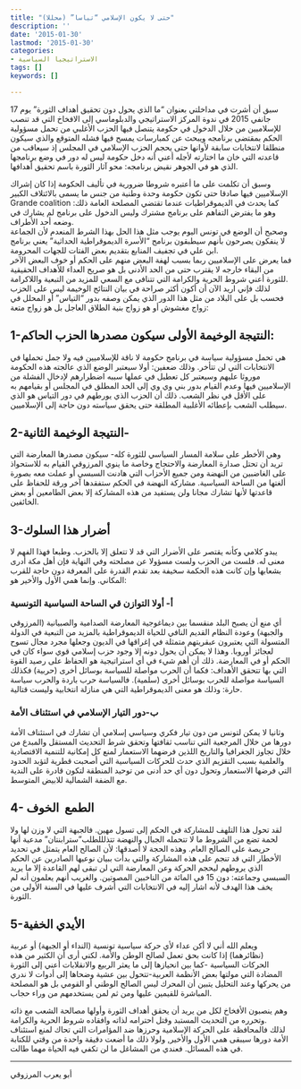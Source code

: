 ```yaml
---
title: "حتى لا يكون الإسلامي “تياسا” (محللا)"
description: ''
date: '2015-01-30'
lastmod: '2015-01-30'
categories:
- الاستراتيجيا السياسية
tags: []
keywords: []

---
```



سبق أن أشرت في مداخلتي بعنوان “ما الذي يحول دون تحقيق أهداف الثورة” يوم 17 جانفي 2015 في ندوة المركز الاستراتيجي والدبلوماسي إلى الافخاخ التي قد تنصب للإسلاميين من خلال الدخول في حكومة يتنصل فيها الحزب الأغلبي من تحمل مسؤولية الحكم بمقتضى برنامجه ويبحث عن كمبارسات يمسح فيها فشله المتوقع والذي سيكون منطلقا لانتخابات سابقة لأوانها حتى يحجم الحزب الإسلامي في المجلس إذ سيعاقب من قاعدته التي خان ما اختارته لأجله أعني أنه دخل حكومة ليس له دور في وضع برنامجها الذي هو في الجوهر نقيض برنامجه: محو آثار الثورة باسم تحقيق أهدافها.

وسبق أن تكلمت على ما أعتبره شروطا ضرورية في تأليف الحكومة إذا كان إشراك الإسلاميين فيها صادقا حتى تكون حكومة وحدة وطنية من جنس ما يسمى بالائتلاف الكبير Grande coalition كما يحدث في الديموقراطيات عندما تقتضي المصلحة العامة ذلك: وهو ما يفترض التفاهم على برنامج مشترك وليس الدخول على برنامج لم يشارك في وضعه أحد الأطراف.  
وصحيح أن الوضع في تونس اليوم يوجب مثل هذا الحل بهذا الشرط المنعدم لأن الجماعة لا ينفكون يصرحون بأنهم سيطبقون برنامج “الأسرة الديموقراطية الحداثية” يعني برنامج ابن علي في تجفيف المنابع بتقديم بعض الفتات للجهات المحرومة.  
فما يعرض على الإسلاميين ربما بسبب لهفة البعض منهم على الحكم أو خوف البعض الآخر من البقاء خارجه لا يقترب حتى من الحد الأدنى بل هو صريح العداء للأهداف الحقيقية للثورة أعني شروط الحرية والكرامة التي تتنافى مع السعي للمزيد من التبعية واللاكرامة.  
لذلك فإني اريد الآن أن أكون أكثر صراحة في بيان النتائج الوخيمة ليس على الحزب فحسب بل على البلاد من مثل هذا الدور الذي يمكن وصفه بدور “التياس” أو المحلل في زواج مغشوش أو هو زواج بنية الطلاق العاجل بل هو زواج متعة:

## 1-النتيجة الوخيمة الأولى سيكون مصدرها الحزب الحاكم:

هي تحمل مسؤولية سياسة في برنامج حكومة لا ناقة للإسلاميين فيه ولا جمل تحملها في الانتخابات التي لن تتأخر. وذلك ضعفين: أولا سيعتبر الوضع الذي عالجته هذه الحكومة موروثا عليهم وسيعتبر كل تعطيل في عملها سببه اضطرارهم لإدخال الفشلة من الإسلاميين فيها وعدم القيام بدور بني وي وي إلى الحد المطلق في المجلس أو بقيامهم به على الأقل في نظر الشعب. ذلك أن الحزب الذي يورطهم في دور التياس هو الذي سيطلب الشعب بإعطائه الأغلبية المطلقة حتى يحقق سياسته دون حاجة إلى الإسلاميين.

## 2-النتيجة الوخيمة الثانية-

وهي الأخطر على سلامة المسار السياسي للثورة كله- سيكون مصدرها المعارضة التي تريد أن تحتل صدارة المعارضة والاحتجاج وخاصة ما ينوي المرزوقي القيام به للاستحواذ على الغاضبين من النهضة ومن جميع الأحزاب التي هادنت السبسي أو عملت معه بصورة ألغتها من الساحة السياسية. مشاركة النهضة في الحكم ستفقدها آخر ورقة للحفاظ على قاعدتها لأنها تشارك مجانا ولن يستفيد من هذه المشاركة إلا بعض الطامعين أو بعض الخائفين.

## 3-أضرار هذا السلوك

يبدو كلامي وكأنه يقتصر على الأضرار التي قد لا تتعلق إلا بالحزب. وطبعا فهذا الفهم لا معنى له. فلست من الحزب ولست مسؤولا عن مصلحته وفي النهاية فإن أهل مكة أدرى بشعابها وإن كانت هذه الحكمة سخيفة بعد تقدم القدرة على المعرفة دون حاجة للقرب المكاني. وإنما همي الأول والأخير هو:

### أ- أولا التوازن قي الساحة السياسية التونسية

أي منع أن يصبح البلد منقسما بين ديماغوجية المعارضة الصدامية والصبيانية (المرزوقي والجبهة) وعودة النظام القديم النافي للحياة الديموقراطية بالمزيد من التبعية في الدولة المتسولة التي يعتبرون عبقريتهم متمثلة في إغراقها في الديون وجعلها مجرد مجال تسوح لعجائز أوروبا. وهذا لا يمكن أن يحول دونه إلا وجود حزب إسلامي قوي سواء كان في الحكم أو في المعارضة. ذلك أن أهم شيء في أي استراتيجية هو الحفاظ على رصيد القوة التي بها تتحقق الأهداف: فكما أن الحرب مواصلة للسياسة بوسائل أخرى (حربية) فكذلك السياسة مواصلة للحرب بوسائل أخرى (سلمية). فالسياسة حرب باردة والحرب سياسة حارة: وذلك هو معنى الديموقراطية التي هي منازلة انتخابية وليست قتالية.

### ب-دور التيار الإسلامي في استئناف الأمة

وثانيا لا يمكن لتونس من دون تيار فكري وسياسي إسلامي أن تشارك في استئناف الأمة دورها من خلال المرجعية التي تناسب ثقافتها وتحقق شرط التحديث المستقل والمبدع من خلال تجاوز الجغرافيا والتاريخ اللذين فرضهما الاستعمار لمنع كل إمكانية للتنمية الاقتصادية والعلمية بسبب التقزيم الذي حدث للحركات السياسية التي أصحبت قطرية لتؤبد الحدود التي فرضها الاستعمار وتحول دون أي حد أدنى من توحيد المنطقة لتكون قادرة على الندية مع الضفة الشمالية للابيض المتوسط.

## 4- الطمع  الخوف

لقد تحول هذا التلهف للمشاركة في الحكم إلى تسول مهين. فالجبهة التي لا وزن لها ولا لحمة تضع من الشروط ما لا تتحمله الجبال والنهضة تتذلللطلب”سترابنتان” مدعية أنها حريصة على الصالح العام. وهذه الحجة لا أصدقها: لأن الصالح العام يتمثل في تحديد الأخطار التي قد تنجم على هذه المشاركة والتي بدأت ببيان نوعيها الصادرين عن الحكم الذي يروطهم ليحجم الحركة وعن المعارضة التي لن تبقى لهم القاعدة إلا ما يريد السبسي وجماعته: دون 15 في المائة من الناخبين المصوتين. والغريب أنهم يعلمون أنه لم يخف هذا الهدف لأنه اشار إليه في الانتخابات التي أشرف عليها في السنة الأولى من الثورة.

## 5-الأيدي الخفية

ويعلم الله أني لا أكن عداء لأي حركة سياسية تونسية (النداء أو الجبهة) أو عربية (نظائرهما) إذا كانت بحق تعمل لصالح الوطن والأمة. لكني أرى أن الكثير من هذه الحركات السياسية -كما بين انحيازها إلى ما يعثر الربيع والانقلابات أعني إلى الثورة المضادة التي مولتها بعض الأنظمة العربية-تتحول بين عشية وضحاها إلى أدوات لا ندري من يحركها وعند التحليل يتبين أن المحرك ليس الصالح الوطني أو القومي بل هو المصلحة المباشرة للقيمين عليها ومن ثم لمن يستخدمهم من وراء حجاب.

وهم ينصبون الأفخاخ لكل من يريد أن يحقق أهداف الثورة وأولها مصالحة الشعب مع ذاته وتحرره من التحديث المستبد وقتل احترامه لذاته وافقاده شروط الحرية والكرامة.  
لذلك فالمحافظة على الحركة الإسلامية وحرزها ضد المؤامرات التي تحاك لمنع استئناف الأمة دورها سيبقى همي الأول والأخير, ولولا ذلك ما أضعت دقيقة واحدة من وقتي للكتابة في هذه المسائل. فعندي من المشاغل ما لن تكفي فيه الحياة مهما طالت.

---

أبو يعرب المرزوقي

###
